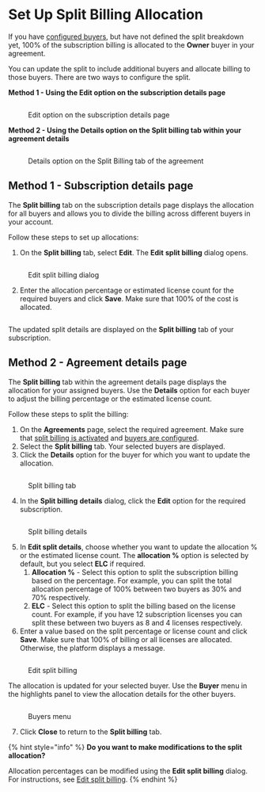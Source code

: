 # Set Up Split Billing Allocation

If you have [configured buyers](configure-buyers-for-split-billing.md), but have not defined the split breakdown yet, 100% of the subscription billing is allocated to the **Owner** buyer in your agreement.&#x20;

You can update the split to include additional buyers and allocate billing to those buyers. There are two ways to configure the split.

**Method 1 - Using the Edit option on the subscription details page**

<figure><img src="../../../../.gitbook/assets/split_billing_edit.png" alt=""><figcaption><p>Edit option on the subscription details page</p></figcaption></figure>

**Method 2 - Using the Details option on the Split billing tab within your agreement details**

<figure><img src="../../../../.gitbook/assets/split_billing_actions.png" alt=""><figcaption><p>Details option on the Split Billing tab of the agreement</p></figcaption></figure>

## Method 1 - Subscription details page

The **Split billing** tab on the subscription details page displays the allocation for all buyers and allows you to divide the billing across different buyers in your account.

Follow these steps to set up allocations:&#x20;

1. On the **Split billing** tab, select **Edit**. The **Edit** **split billing** dialog opens.

<figure><img src="../../../../.gitbook/assets/EditSB.png" alt=""><figcaption><p>Edit split billing dialog</p></figcaption></figure>

2. Enter the allocation percentage or estimated license count for the required buyers and click **Save**. Make sure that 100% of the cost is allocated.

<figure><img src="../../../../.gitbook/assets/image (1133).png" alt=""><figcaption></figcaption></figure>

The updated split details are displayed on the **Split billing** tab of your subscription.

## Method 2 - Agreement details page &#x20;

The **Split billing** tab within the agreement details page displays the allocation for your assigned buyers. Use the **Details** option for each buyer to adjust the billing percentage or the estimated license count.

Follow these steps to split the billing:

1. On the **Agreements** page, select the required agreement. Make sure that [split billing is activated](../#activate-split-billing) and [buyers are configured](configure-buyers-for-split-billing.md).
2. Select the **Split billing** tab. Your selected buyers are displayed.&#x20;
3. Click the **Details** option for the buyer for which you want to update the allocation.&#x20;

<figure><img src="../../../../.gitbook/assets/image (1124).png" alt=""><figcaption><p>Split billing tab </p></figcaption></figure>

4. In the **Split billing** **details** dialog, click the **Edit** option for the required subscription.

<figure><img src="../../../../.gitbook/assets/image (1105).png" alt=""><figcaption><p>Split billing details</p></figcaption></figure>

5. In **Edit split details**, choose whether you want to update the allocation % or the estimated license count. The **allocation %** option is selected by default, but you select **ELC** if required.
   1. **Allocation %** - Select this option to split the subscription billing based on the percentage. For example, you can split the total allocation percentage of 100% between two buyers as 30% and 70% respectively.
   2. **ELC** - Select this option to split the billing based on the license count. For example,  if you have 12 subscription licenses you can split these between two buyers as 8 and 4 licenses respectively.
6. Enter a value based on the split percentage or license count and click **Save**. Make sure that 100% of billing or all licenses are allocated. Otherwise, the platform displays a message.

<figure><img src="../../../../.gitbook/assets/image (1125).png" alt=""><figcaption><p>Edit split billing</p></figcaption></figure>

The allocation is updated for your selected buyer. Use the **Buyer** menu in the highlights panel to view the allocation details for the other buyers.

<figure><img src="../../../../.gitbook/assets/split_billing_buyers.png" alt=""><figcaption><p>Buyers menu</p></figcaption></figure>

7. Click **Close** to return to the **Split billing** tab.

{% hint style="info" %}
**Do you want to make modifications to the split allocation?**

Allocation percentages can be modified using the **Edit split billing** dialog. For instructions, see [Edit split billing](edit-split-billing.md).
{% endhint %}
